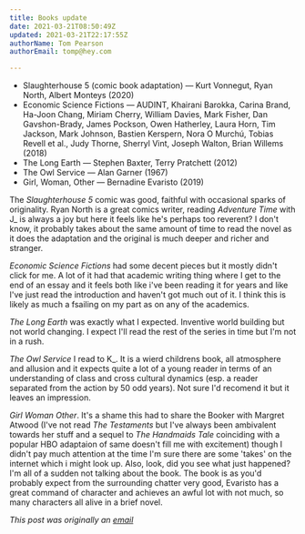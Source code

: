 ```yaml
---
title: Books update
date: 2021-03-21T08:50:49Z
updated: 2021-03-21T22:17:55Z
authorName: Tom Pearson
authorEmail: tomp@hey.com

---
```

*   Slaughterhouse 5 (comic book adaptation) — Kurt Vonnegut, Ryan North, Albert Monteys (2020) 
*   Economic Science Fictions — AUDINT, Khairani Barokka, Carina Brand, Ha-Joon Chang, Miriam Cherry, William Davies, Mark Fisher, Dan Gavshon-Brady, James Pockson, Owen Hatherley, Laura Horn, Tim Jackson, Mark Johnson, Bastien Kerspern, Nora O Murchú, Tobias Revell et al., Judy Thorne, Sherryl Vint, Joseph Walton, Brian Willems (2018) 
*   The Long Earth — Stephen Baxter, Terry Pratchett (2012) 
*   The Owl Service — Alan Garner (1967) 
*   Girl, Woman, Other — Bernadine Evaristo (2019) 

  

The _Slaughterhouse 5_ comic was good, faithful with occasional sparks of originality. Ryan North is a great comics writer, reading _Adventure Time_ with J\_ is always a joy but here it feels like he's perhaps too reverent? I don't know, it probably takes about the same amount of time to read the novel as it does the adaptation and the original is much deeper and richer and stranger.  
  
_Economic Science Fictions_ had some decent pieces but it mostly didn't click for me. A lot of it had that academic writing thing where I get to the end of an essay and it feels both like i've been reading it for years and like I've just read the introduction and haven't got much out of it. I think this is likely as much a fsailing on my part as on any of the academics.  
  
_The Long Earth_ was exactly what I expected. Inventive world building but not world changing. I expect I'll read the rest of the series in time but I'm not in a rush.  
  
_The Owl Service_ I read to K\_. It is a wierd childrens book, all atmosphere and allusion and it expects quite a lot of a young reader in terms of an understanding of class and cross cultural dynamics (esp. a reader separated from the action by 50 odd years). Not sure I'd recomend it but it leaves an impression.  
  
_Girl Woman Other_. It's a shame this had to share the Booker with Margret Atwood (I've not read _The Testaments_ but I've always been ambivalent towards her stuff and a sequel to _The Handmaids Tale_ coinciding with a  popular HBO adaptaion of same doesn't fill me with excitement) though I didn't pay much attention at the time I'm sure there are some 'takes' on the internet which i might look up. Also, look, did you see what just happened? I'm all of a sudden not talking about the book. The book is as you'd probably expect from the surrounding chatter very good, Evaristo has a great command of character and achieves an awful lot with not much, so many characters all alive in a brief novel.

_This post was originally an [email](https://world.hey.com/tomp)_